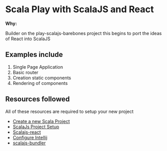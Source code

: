 # Scala Play with ScalaJS and React

**Why:**
 
Builder on the play-scalajs-barebones project this begins to port the ideas of React into ScalaJS

## Examples include

1. Single Page Application
2. Basic router
3. Creation static components
4. Rendering of components

## Resources followed

All of these resources are required to setup your new project

* [Create a new Scala Project](https://www.scala-sbt.org/1.x/docs/sbt-new-and-Templates.html)
* [ScalaJs Project Setup](https://www.scala-js.org/doc/project/)
* [Scalajs-react](https://github.com/japgolly/scalajs-react/blob/master/doc/USAGE.md)
* [Configure Intellij](https://github.com/japgolly/scalajs-react/blob/master/doc/IDE.md)
* [scalajs-bundler](https://scalacenter.github.io/scalajs-bundler/)



